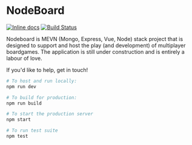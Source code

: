 NodeBoard
========

[![Inline docs](http://inch-ci.org/github/DarkPurple141/nodeboard.svg?branch=master)](http://inch-ci.org/github/DarkPurple141/nodeboard)
[![Build Status](https://travis-ci.org/DarkPurple141/nodeboard.svg?branch=master)](https://travis-ci.org/DarkPurple141/nodeboard)

Nodeboard is MEVN (Mongo, Express, Vue, Node) stack project that is designed to
support and host the play (and development) of multiplayer boardgames. The application
is still under construction and is entirely a labour of love.

If you'd like to help, get in touch!

```bash
# To host and run locally:
npm run dev

# To build for production:
npm run build

# To start the production server
npm start

# To run test suite
npm test
```
